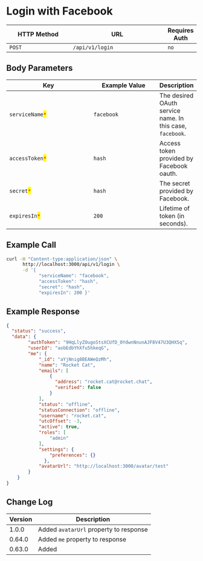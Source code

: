 # Login with Facebook

<table><thead><tr><th width="163">HTTP Method</th><th width="250">URL</th><th>Requires Auth</th></tr></thead><tbody><tr><td><code>POST</code></td><td><code>/api/v1/login</code></td><td><code>no</code></td></tr></tbody></table>

## Body Parameters

<table><thead><tr><th width="230.33333333333331">Key</th><th width="178">Example Value</th><th>Description</th></tr></thead><tbody><tr><td><code>serviceName</code><mark style="color:red;"><code>*</code></mark></td><td><code>facebook</code></td><td>The desired OAuth service name. In this case, <code>facebook</code>.</td></tr><tr><td><code>accessToken</code><mark style="color:red;"><code>*</code></mark></td><td><code>hash</code></td><td>Access token provided by Facebook oauth.</td></tr><tr><td><code>secret</code><mark style="color:red;"><code>*</code></mark></td><td><code>hash</code></td><td>The secret provided by Facebook.</td></tr><tr><td><code>expiresIn</code><mark style="color:red;"><code>*</code></mark></td><td><code>200</code></td><td>Lifetime of token (in seconds).</td></tr></tbody></table>

## Example Call

```bash
curl -H "Content-type:application/json" \
      http://localhost:3000/api/v1/login \
      -d '{ 
            "serviceName": "facebook", 
            "accessToken": "hash",
            "secret": "hash", 
            "expiresIn": 200 }'
```

## Example Response

```json
{
  "status": "success",
  "data": {
        "authToken": "9HqLlyZOugoStsXCUfD_0YdwnNnunAJF8V47U3QHXSq",
        "userId": "aobEdbYhXfu5hkeqG",
        "me": {
            "_id": "aYjNnig8BEAWeQzMh",
            "name": "Rocket Cat",
            "emails": [
                {
                  "address": "rocket.cat@rocket.chat",
                  "verified": false
                }
            ],
            "status": "offline",
            "statusConnection": "offline",
            "username": "rocket.cat",
            "utcOffset": -3,
            "active": true,
            "roles": [
                "admin"
            ],
            "settings": {
                "preferences": {}
              },
            "avatarUrl": "http://localhost:3000/avatar/test"
        }
    }
}
```

## Change Log

| Version | Description                            |
| ------- | -------------------------------------- |
| 1.0.0   | Added `avatarUrl` property to response |
| 0.64.0  | Added `me` property to response        |
| 0.63.0  | Added                                  |
